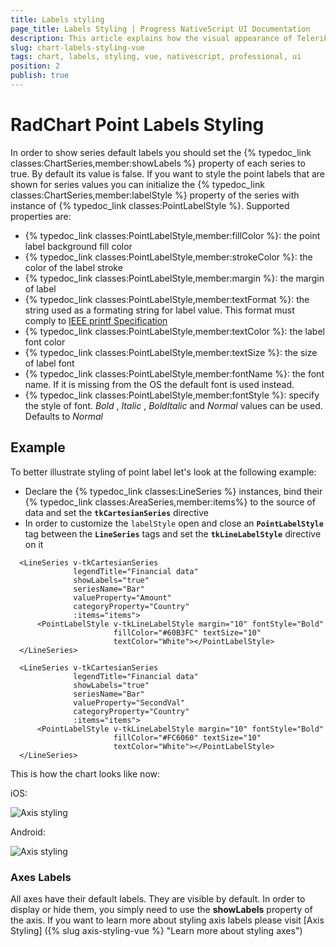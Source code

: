 ```yaml
---
title: Labels styling
page_title: Labels Styling | Progress NativeScript UI Documentation
description: This article explains how the visual appearance of Telerik Chart's labels for NativeScript can be customized.
slug: chart-labels-styling-vue
tags: chart, labels, styling, vue, nativescript, professional, ui
position: 2
publish: true
---
```


# RadChart Point Labels Styling
In order to show series default labels you should set the {% typedoc_link classes:ChartSeries,member:showLabels %} property of each series to true. By default its value is false. If you want to style the point labels that are shown for series values you can initialize the {% typedoc_link classes:ChartSeries,member:labelStyle %} property of the series with instance of {% typedoc_link classes:PointLabelStyle %}.
Supported properties are:
- {% typedoc_link classes:PointLabelStyle,member:fillColor %}: the point label background fill color
- {% typedoc_link classes:PointLabelStyle,member:strokeColor %}: the color of the label stroke
- {% typedoc_link classes:PointLabelStyle,member:margin %}: the margin of label
- {% typedoc_link classes:PointLabelStyle,member:textFormat %}: the string used as a formating string for label value. This format must comply to [IEEE printf Specification](http://pubs.opengroup.org/onlinepubs/009695399/functions/printf.html)
- {% typedoc_link classes:PointLabelStyle,member:textColor %}: the label font color
- {% typedoc_link classes:PointLabelStyle,member:textSize %}: the size of label font
- {% typedoc_link classes:PointLabelStyle,member:fontName %}: the font name. If it is missing from the OS the default font is used instead.
- {% typedoc_link classes:PointLabelStyle,member:fontStyle %}: specify the style of font. *Bold* , *Italic* , *BoldItalic* and *Normal* values can be used. Defaults to *Normal*

## Example

To better illustrate styling of point label let's look at the following example:

- Declare the {% typedoc_link classes:LineSeries %} instances, bind their {% typedoc_link classes:AreaSeries,member:items%} to the source of data and set the **`tkCartesianSeries`** directive
- In order to customize the `labelStyle` open and close an **`PointLabelStyle`** tag between the **`LineSeries`** tags and set the **`tkLineLabelStyle`** directive on it

```
  <LineSeries v-tkCartesianSeries
              legendTitle="Financial data"
              showLabels="true"
              seriesName="Bar"
              valueProperty="Amount"
              categoryProperty="Country"
              :items="items">
      <PointLabelStyle v-tkLineLabelStyle margin="10" fontStyle="Bold"
                       fillColor="#60B3FC" textSize="10"
                       textColor="White"></PointLabelStyle>
  </LineSeries>

  <LineSeries v-tkCartesianSeries
              legendTitle="Financial data"
              showLabels="true"
              seriesName="Bar"
              valueProperty="SecondVal"
              categoryProperty="Country"
              :items="items">
      <PointLabelStyle v-tkLineLabelStyle margin="10" fontStyle="Bold"
                       fillColor="#FC6060" textSize="10"
                       textColor="White"></PointLabelStyle>
  </LineSeries>
```

This is how the chart looks like now:

iOS:

![Axis styling](../../../../ui/img/ns_ui/labels_styling_ios.png "iOS")

Android:

![Axis styling](../../../../ui/img/ns_ui/labels_styling_android.png "Android")

### Axes Labels

All axes have their default labels. They are visible by default. In order to display or hide them, you simply need to use the **showLabels** property of the axis. If you want to learn more about styling axis labels please visit [Axis Styling] ({% slug axis-styling-vue %} "Learn more about styling axes")